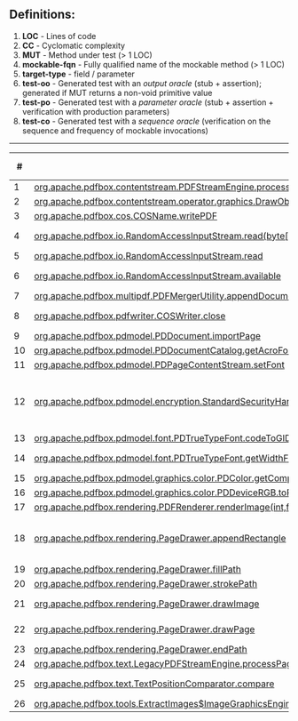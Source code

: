 ## Definitions:
1. **LOC** - Lines of code
2. **CC** - Cyclomatic complexity
3. **MUT** - Method under test (> 1 LOC)
4. **mockable-fqn** - Fully qualified name of the mockable method (> 1 LOC)
5. **target-type** - field / parameter
6. **test-oo** - Generated test with an _output oracle_ (stub + assertion); generated if MUT returns a non-void primitive value
7. **test-po** - Generated test with a _parameter oracle_ (stub + assertion + verification with production parameters)
8. **test-co** - Generated test with a _sequence oracle_ (verification on the sequence and frequency of mockable invocations) 

---

\#   | MUT (LOC) (CC) | mockable-fqn (LOC) (CC) | target-type | test-oo | test-po | test-co | comments
---- | -------------- | ----------------------- | ----------- | ------- | ------- | ------- | --------
1    | [org.apache.pdfbox.contentstream.PDFStreamEngine.processPage]() | [org.apache.pdfbox.pdmodel.PDPage.hasContents()]() | PARAMETER | - | 0P/3 | 0P/3 | NPE
2    | [org.apache.pdfbox.contentstream.operator.graphics.DrawObject.process]() | [java.util.List.isEmpty()]() | PARAMETER | - | 2P/2 | 2P/2 | -
3    | [org.apache.pdfbox.cos.COSName.writePDF]() | [java.io.OutputStream.write(int)]() | PARAMETER | - | 7P/7 | 7P/7 | -
4    | [org.apache.pdfbox.io.RandomAccessInputStream.read(byte[],int,int)]() | [org.apache.pdfbox.io.RandomAccessRead.isEOF()]() | FIELD | 0P/5 | 5P/5 | 5P/5 | output 0 for OO
5    | [org.apache.pdfbox.io.RandomAccessInputStream.read]() | [org.apache.pdfbox.io.RandomAccessRead.isEOF()]() | FIELD | 3P/3 | 3P/3 | 3P/3 | -
6    | [org.apache.pdfbox.io.RandomAccessInputStream.available]() | [org.apache.pdfbox.io.RandomAccessRead.length()]() and [org.apache.pdfbox.io.RandomAccessRead.getPosition()]() | FIELD | 4P/4 | 4P/4 | 4P/4 | -
7    | [org.apache.pdfbox.multipdf.PDFMergerUtility.appendDocument]() | [org.apache.pdfbox.pdmodel.PDDocument.getVersion()]() | PARAMETER | - | 0P/1 | 0P/1 | NPE
8    | [org.apache.pdfbox.pdfwriter.COSWriter.close]() | [java.io.OutputStream.close()]() | FIELD | - | 1P/6 | 0P/6 | "Bad file descriptor"
9    | [org.apache.pdfbox.pdmodel.PDDocument.importPage]() | [org.apache.pdfbox.pdmodel.PDPage.getRotation()]() | PARAMETER | - | 0P/1 | 0P/1 | NPE
10   | [org.apache.pdfbox.pdmodel.PDDocumentCatalog.getAcroForm(org.apache.pdfbox.pdmodel.fixup.PDDocumentFixup)]() | [org.apache.pdfbox.pdmodel.fixup.PDDocumentFixup.apply()]() | PARAMETER | - | 2P/2 | 2P/2 | -
11   | [org.apache.pdfbox.pdmodel.PDPageContentStream.setFont]() | [org.apache.pdfbox.pdmodel.font.PDFont.willBeSubset()]() | PARAMETER | - | 1P/1 | 1P/1 | -
12   | [org.apache.pdfbox.pdmodel.encryption.StandardSecurityHandler.prepareForDecryption]() | [org.apache.pdfbox.pdmodel.encryption.PDEncryption.isEncryptMetaData()]() | PARAMETER | - | 0P/1 | 0P/1 | Breaks because of default value in mock
13   | [org.apache.pdfbox.pdmodel.font.PDTrueTypeFont.codeToGID]() | [org.apache.fontbox.ttf.CmapSubtable.getGlyphId(int)]() | FIELD | | |
14   | [org.apache.pdfbox.pdmodel.font.PDTrueTypeFont.getWidthFromFont]() | [org.apache.fontbox.ttf.TrueTypeFont.getAdvanceWidth(int)](), [org.apache.fontbox.ttf.TrueTypeFont.getUnitsPerEm()]() | FIELD | | |
15   | [org.apache.pdfbox.pdmodel.graphics.color.PDColor.getComponents]() | [org.apache.pdfbox.pdmodel.graphics.color.PDColorSpace.getNumberOfComponents()]() | FIELD | | |
16   | [org.apache.pdfbox.pdmodel.graphics.color.PDDeviceRGB.toRGBImage]() | [java.awt.image.Raster.getWidth()]() and [java.awt.image.Raster.getHeight()]() | PARAMETER | | |
17   | [org.apache.pdfbox.rendering.PDFRenderer.renderImage(int,float,org.apache.pdfbox.rendering.ImageType,org.apache.pdfbox.rendering.RenderDestination)]() | [org.apache.pdfbox.rendering.ImageType.toBufferedImageType()]() | PARAMETER | | |
18   | [org.apache.pdfbox.rendering.PageDrawer.appendRectangle]() | [java.awt.geom.Point2D.getX()](), [java.awt.geom.Point2D.getY()](), [java.awt.geom.Path2D$Float.moveTo(float,float)](), [java.awt.geom.Path2D$Float.lineTo(float,float)](), and [java.awt.geom.Path2D.closePath()]() | PARAMETER, PARAMETER, FIELD, FIELD, FIELD | | |
19   | [org.apache.pdfbox.rendering.PageDrawer.fillPath]() | [java.awt.geom.Path2D.setWindingRule(int)]() and [java.awt.geom.Path2D.reset()]() | FIELD | | |
20   | [org.apache.pdfbox.rendering.PageDrawer.strokePath]() | [java.awt.geom.Path2D.reset()]() | FIELD | | |
21   | [org.apache.pdfbox.rendering.PageDrawer.drawImage]() | [org.apache.pdfbox.pdmodel.graphics.image.PDImage.getInterpolate]() and [org.apache.pdfbox.pdmodel.graphics.image.PDImage.isStencil]() | PARAMETER | | |
22   | [org.apache.pdfbox.rendering.PageDrawer.drawPage]() | [java.awt.Graphics2D.translate(double,double)]() and [java.awt.Graphics2D.scale(double,double)]() | FIELD | | |
23   | [org.apache.pdfbox.rendering.PageDrawer.endPath]() | [java.awt.geom.Path2D.setWindingRule(int)]() and [java.awt.geom.Path2D.reset()]() | FIELD | | |
24   | [org.apache.pdfbox.text.LegacyPDFStreamEngine.processPage]() | [org.apache.pdfbox.pdmodel.PDPage.getRotation()]() | PARAMETER | | |
25   | [org.apache.pdfbox.text.TextPositionComparator.compare]() | [org.apache.pdfbox.text.TextPosition.getDir()]() and [org.apache.pdfbox.text.TextPosition.getYDirAdj()]() | PARAMETER | | |
26   | [org.apache.pdfbox.tools.ExtractImages$ImageGraphicsEngine.drawImage]() | [org.apache.pdfbox.pdmodel.graphics.image.PDImage.isStencil()]() | PARAMETER | | |
